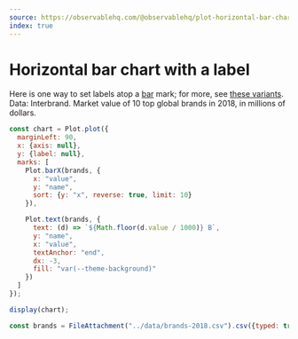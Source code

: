 ```yaml
---
source: https://observablehq.com/@observablehq/plot-horizontal-bar-chart-with-label
index: true
---
```


# Horizontal bar chart with a label

Here is one way to set labels atop a [bar](https://observablehq.com/plot/marks/bar) mark; for more, see [these variants](./labelled-horizontal-bar-chart-variants). Data: Interbrand. Market value of 10 top global brands in 2018, in millions of dollars.

```js echo
const chart = Plot.plot({
  marginLeft: 90,
  x: {axis: null},
  y: {label: null},
  marks: [
    Plot.barX(brands, {
      x: "value",
      y: "name",
      sort: {y: "x", reverse: true, limit: 10}
    }),

    Plot.text(brands, {
      text: (d) => `${Math.floor(d.value / 1000)} B`,
      y: "name",
      x: "value",
      textAnchor: "end",
      dx: -3,
      fill: "var(--theme-background)"
    })
  ]
});

display(chart);
```

```js echo
const brands = FileAttachment("../data/brands-2018.csv").csv({typed: true});
```
